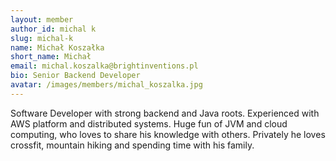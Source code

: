 ```yaml
---
layout: member
author_id: michal k
slug: michal-k
name: Michał Koszałka 
short_name: Michał 
email: michal.koszalka@brightinventions.pl
bio: Senior Backend Developer
avatar: /images/members/michal_koszalka.jpg
---
```

Software Developer with strong backend and Java roots. Experienced with AWS platform and distributed systems. Huge fun of JVM and cloud computing, who loves to share his knowledge with others. Privately he loves crossfit, mountain hiking and spending time with his family.
